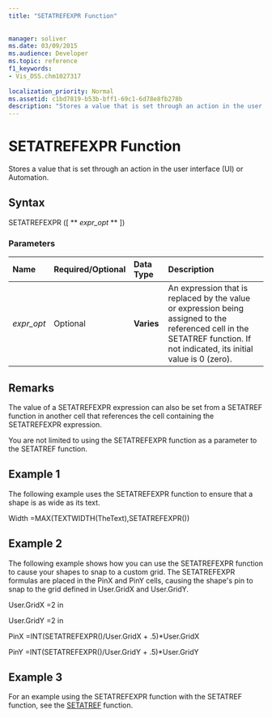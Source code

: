 ```yaml
---
title: "SETATREFEXPR Function"
 
 
manager: soliver
ms.date: 03/09/2015
ms.audience: Developer
ms.topic: reference
f1_keywords:
- Vis_DSS.chm1027317
 
localization_priority: Normal
ms.assetid: c1bd7819-b53b-bff1-69c1-6d78e8fb278b
description: "Stores a value that is set through an action in the user interface (UI) or Automation."
---
```


# SETATREFEXPR Function

Stores a value that is set through an action in the user interface (UI) or Automation.
  
## Syntax

SETATREFEXPR ([ ** *expr_opt* ** ]) 
  
### Parameters

|**Name**|**Required/Optional**|**Data Type**|**Description**|
|:-----|:-----|:-----|:-----|
| _expr_opt_ <br/> |Optional  <br/> |**Varies** <br/> |An expression that is replaced by the value or expression being assigned to the referenced cell in the SETATREF function. If not indicated, its initial value is 0 (zero).  <br/> |
   
## Remarks

The value of a SETATREFEXPR expression can also be set from a SETATREF function in another cell that references the cell containing the SETATREFEXPR expression. 
  
You are not limited to using the SETATREFEXPR function as a parameter to the SETATREF function. 
  
## Example 1

The following example uses the SETATREFEXPR function to ensure that a shape is as wide as its text.
  
Width =MAX(TEXTWIDTH(TheText),SETATREFEXPR())
  
## Example 2

The following example shows how you can use the SETATREFEXPR function to cause your shapes to snap to a custom grid. The SETATREFEXPR formulas are placed in the PinX and PinY cells, causing the shape's pin to snap to the grid defined in User.GridX and User.GridY. 
  
User.GridX =2 in
  
User.GridY =2 in
  
PinX =INT(SETATREFEXPR()/User.GridX + .5)\*User.GridX
  
PinY =INT(SETATREFEXPR()/User.GridY + .5)\*User.GridY
  
## Example 3

For an example using the SETATREFEXPR function with the SETATREF function, see the [SETATREF](setatref-function.md) function. 
  

